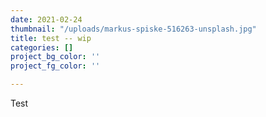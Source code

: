 ```yaml
---
date: 2021-02-24
thumbnail: "/uploads/markus-spiske-516263-unsplash.jpg"
title: test -- wip
categories: []
project_bg_color: ''
project_fg_color: ''

---
```

Test